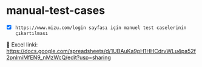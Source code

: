 # manual-test-cases


- [X]  `https://www.mizu.com/login sayfası için manuel test caselerinin çıkartılması `

🔗  Excel linki: https://docs.google.com/spreadsheets/d/1UBAuKa9pH1HHCdrvWLu4pa52f2pnlmiMfEN9_nMzWcQ/edit?usp=sharing